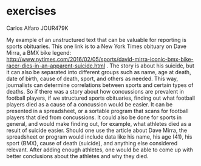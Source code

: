 # exercises
Carlos Alfaro
JOUR479K

My example of an unstructured text that can be valuable for reporting is sports obituaries. This one link is to a New York Times obituary on Dave Mirra, a BMX bike legend: http://www.nytimes.com/2016/02/05/sports/david-mirra-iconic-bmx-bike-racer-dies-in-an-apparent-suicide.html . The story is about his suicide, but it can also be separated into different groups such as name, age at death, date of birth, cause of death, sport, and others as needed. This way, journalists can determine correlations between sports and certain types of deaths. So if there was a story about how concussions are prevalent in football players, if we structured sports obituaries, finding out what football players died as a cause of a concussion would be easier. It can be presented in a spreadsheet, or a sortable program that scans for football players that died from concussions. It could also be done for sports in general, and would make finding out, for example, what athletes died as a result of suicide easier. Should one use the article about Dave Mirra, the spreadsheet or program would include data like his name, his age (41), his sport (BMX), cause of death (suicide), and anything else considered relevant. After adding enough athletes, one would be able to come up with better conclusions about the athletes and why they died.
